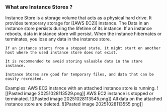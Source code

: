 ### What are Instance Stores ? 

Instance Store is a storage volume that acts as a physical hard drive.
It provides temporary storage for [[AWS EC2]] instance.
The Data in an instance store persists during the lifetime of its instance.
If an instance reboots, data in instance store will persist.
When the instance hibernates or terminates, you lose any data in the instance store.

```
If an instance starts from a stopped state, it might start on another host where the used instance store does not exist.

It is recommended to avoid storing valuable data in the store instance.

Instance Stores are good for temporary files, and data that can be easily recreated.
```

Examples:
AWS EC2 instance with an attached instance store is running.
![[Pasted image 20251028113529.png]]
AWS EC2 instance is stopped or terminated.
![[Pasted image 20251028113545.png]]
All data on the attached instance store are deleted.
![[Pasted image 20251028113555.png]]

